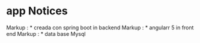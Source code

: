 # app Notices
Markup : * creada con spring boot in backend 
Markup : * angularr 5 in front end 
Markup : * data base Mysql 
